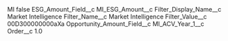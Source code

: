<?xml version="1.0" encoding="UTF-8"?>
<CustomMetadata xmlns="http://soap.sforce.com/2006/04/metadata" xmlns:xsi="http://www.w3.org/2001/XMLSchema-instance" xmlns:xsd="http://www.w3.org/2001/XMLSchema">
    <label>MI</label>
    <protected>false</protected>
    <values>
        <field>ESG_Amount_Field__c</field>
        <value xsi:type="xsd:string">MI_ESG_Amount__c</value>
    </values>
    <values>
        <field>Filter_Display_Name__c</field>
        <value xsi:type="xsd:string">Market Intelligence</value>
    </values>
    <values>
        <field>Filter_Name__c</field>
        <value xsi:type="xsd:string">Market Intelligence</value>
    </values>
    <values>
        <field>Filter_Value__c</field>
        <value xsi:type="xsd:string">00D300000000aXa</value>
    </values>
    <values>
        <field>Opportunity_Amount_Field__c</field>
        <value xsi:type="xsd:string">MI_ACV_Year_1__c</value>
    </values>
    <values>
        <field>Order__c</field>
        <value xsi:type="xsd:double">1.0</value>
    </values>
</CustomMetadata>
